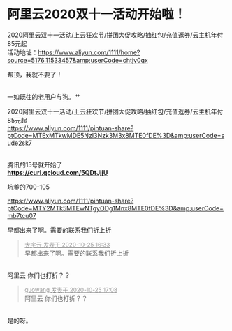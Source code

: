 # 阿里云2020双十一活动开始啦！


2020阿里云双十一活动/上云狂欢节/拼团大促攻略/抽红包/充值返券/云主机年付85元起<br />
活动地址：https://www.aliyun.com/1111/home?source=5176.11533457&amp;userCode=chtjv0qx

帮顶，我就不要了！<br />
<br />
<img src="static/image/smiley/default/lol.gif" smilieid="12" border="0" alt="" /><img src="static/image/smiley/default/lol.gif" smilieid="12" border="0" alt="" /><img src="static/image/smiley/default/lol.gif" smilieid="12" border="0" alt="" />

一如既往的老用户与狗。艹<img id="aimg_m0L2k" onclick="zoom(this, this.src, 0, 0, 0)" class="zoom" src="https://cdn.jsdelivr.net/gh/hishis/forum-master/public/images/patch.gif" onmouseover="img_onmouseoverfunc(this)" onload="thumbImg(this)" border="0" alt="" />

2020阿里云双十一活动/上云狂欢节/拼团大促攻略/抽红包/充值返券/云主机年付85元起<br />
https://www.aliyun.com/1111/pintuan-share?ptCode=MTExMTkwMDE5NzI3Nzk3M3x8MTE0fDE%3D&amp;userCode=sude2sk7<br />
<br />
<img src="static/image/smiley/yct/010.gif" smilieid="41" border="0" alt="" />

腾讯的15号就开始了<br />
<a href="https://curl.qcloud.com/5QDtJjjU" target="_blank"><strong>https://curl.qcloud.com/5QDtJjjU</strong></a>

坑爹的700-105

https://www.aliyun.com/1111/pintuan-share?ptCode=MTY2MTk5MTEwNTgyODg1Mnx8MTE0fDE%3D&amp;userCode=mb7tcu07

早都出来了啊。需要的联系我们折上折<img src="static/image/smiley/default/lol.gif" smilieid="12" border="0" alt="" />

<div class="quote"><blockquote><font size="2"><a href="https://www.hostloc.com/forum.php?mod=redirect&amp;goto=findpost&amp;pid=9350315&amp;ptid=758233" target="_blank"><font color="#999999">大宇云 发表于 2020-10-25 16:33</font></a></font><br />
早都出来了啊。需要的联系我们折上折</blockquote></div><br />
阿里云 你们也打折？？

<div class="quote"><blockquote><font size="2"><a href="https://www.hostloc.com/forum.php?mod=redirect&amp;goto=findpost&amp;pid=9350469&amp;ptid=758233" target="_blank"><font color="#999999">guowang 发表于 2020-10-25 17:08</font></a></font><br />
阿里云 你们也打折？？</blockquote></div><br />
是的呀。
